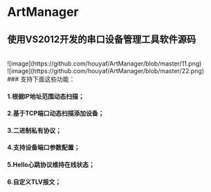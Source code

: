 # ArtManager <br>
## 使用VS2012开发的串口设备管理工具软件源码
<br>
![image](https://github.com/houyaf/ArtManager/blob/master/11.png)
<br>
![image](https://github.com/houyaf/ArtManager/blob/master/22.png)
<br>
### 支持下面这些功能：<br>

#### 1.根据IP地址范围动态扫描；
#### 2.基于TCP端口动态扫描添加设备；
#### 3.二进制私有协议；
#### 4.支持设备端口参数配置；
#### 5.Hello心跳协议维持在线状态；
#### 6.自定义TLV报文；


